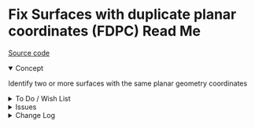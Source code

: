 # Fix Surfaces with duplicate planar coordinates (FDPC) Read Me



[Source code]( https://github.com/ladybug-tools/spider-gbxml-tools/blob/master/spider-gbxml-viewer/v-0-17-00/js-fixer/fdpc-fix-duplicate-planar-coordinates/fdpc-fix-duplicate-planar-coordinates.js )

<details open>

<summary>Concept</summary>

Identify two or more surfaces with the same planar geometry coordinates

</details>

<details>

<summary>To Do / Wish List</summary>

* 2019-03-29 ~ Check for openings
* 2019-03-25 ~ Add select and update multiple surfaces at once
* 2019-03-19 ~ Pre-select the correct surface to delete n the select type list box

</details>

<details>

<summary>Issues</summary>


</details>

<details>

<summary>Change Log</summary>

### 2019-07-23 ~ Theo

FDPC 0.17.00-0fdpc

* R - FDPC.js: Cleanup


### 2019-05-21 ~ Theo

* C - FSPC: Update readme
* F - FSPC: Add summary highlight


### 2019-05-16 ~ Theo

* B - FDPC: Fix broken links
* C - FDPC: clean up UI

### 2019-05-15 ~ Theo

* F - First commit

</details>